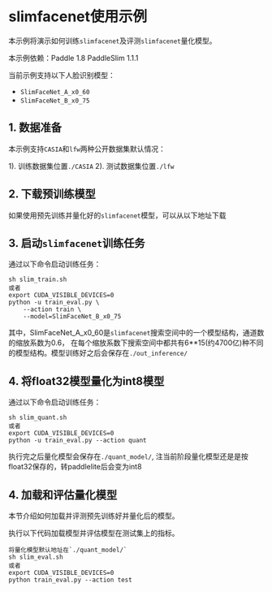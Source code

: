 # slimfacenet使用示例

本示例将演示如何训练`slimfacenet`及评测`slimfacenet`量化模型。

本示例依赖：Paddle 1.8 PaddleSlim 1.1.1

当前示例支持以下人脸识别模型：

- `SlimFaceNet_A_x0_60`
- `SlimFaceNet_B_x0_75`

## 1. 数据准备

本示例支持`CASIA`和`lfw`两种公开数据集默认情况：

1). 训练数据集位置`./CASIA`
2). 测试数据集位置`./lfw`

## 2. 下载预训练模型

如果使用预先训练并量化好的`slimfacenet`模型，可以从以下地址下载


## 3. 启动`slimfacenet`训练任务

通过以下命令启动训练任务：

```
sh slim_train.sh
或者
export CUDA_VISIBLE_DEVICES=0
python -u train_eval.py \
    --action train \
    --model=SlimFaceNet_B_x0_75
```

其中，SlimFaceNet_A_x0_60是`slimfacenet`搜索空间中的一个模型结构，通道数的缩放系数为0.6，
在每个缩放系数下搜索空间中都共有6**15(约4700亿)种不同的模型结构。模型训练好之后会保存在`./out_inference/`


## 4. 将float32模型量化为int8模型

通过以下命令启动训练任务：

```
sh slim_quant.sh
或者
export CUDA_VISIBLE_DEVICES=0
python -u train_eval.py --action quant
```
执行完之后量化模型会保存在`./quant_model/`, 注当前阶段量化模型还是是按float32保存的，转paddlelite后会变为int8

## 4. 加载和评估量化模型

本节介绍如何加载并评测预先训练好并量化后的模型。

执行以下代码加载模型并评估模型在测试集上的指标。

```
将量化模型默认地址在`./quant_model/`
sh slim_eval.sh
或者
export CUDA_VISIBLE_DEVICES=0
python train_eval.py --action test
```
